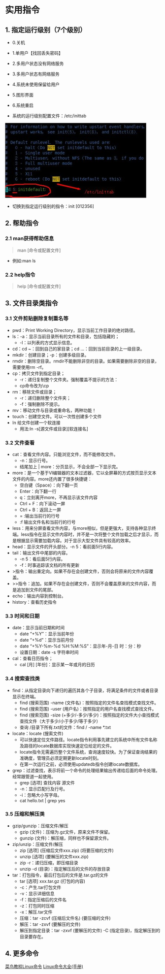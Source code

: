 # 实用指令

## 1. 指定运行级别（7个级别）

* 0.关机
* 1.单用户【找回丢失密码】
* 2.多用户状态没有网络服务
* 3.多用户状态有网络服务
* 4.系统未使用保留给用户
* 5.图形界面
* 6.系统重启

* 系统的运行级别配置文件：/etc/inittab


![3.5运行级别指令.jpg](../Linux_note/images/3.5运行级别指令.jpg)
* 切换到指定运行级别的指令：init [012356]

## 2. 帮助指令

### 2.1 man获得帮助信息

> man [命令或配置文件]

* 例如:man ls

### 2.2 help指令

> help [命令或配置文件]

## 3. 文件目录类指令

### 3.1 文件剪贴删除复制重名等

* pwd：Print Working Directory，显示当前工作目录的绝对路径。
* ls：-a：显示当前目录所有的文件和目录，包括隐藏的；
  * -l：以列表的方式显示信息。
* cd：cd ~：回到自己的家目录；cd …：回到当前目录的上一级目录。
* mkdir：创建目录；-p：创建多级目录。
* rmdir：删除空目录。rmdir不能删除非空的目录。如果需要删除非空的目录，需要使用rm -rf。
* cp：拷贝文件到指定目录；
  * -r：递归复制整个文件夹。强制覆盖不提示的方法：
  * cp命令改为\cp
* rm：移除文件或目录；
  * -r：递归删除整个文件夹；
  * -f：强制删除不提示。
* mv：移动文件与目录或重命名，两种功能！
* touch：创建空文件。可以一次性创建多个文件
* ln 给文件创建一个软连接
  * 用法:ln -s[源文件或目录][软连接名]

### 3.2 文件查看

* cat：查看文件内容。只能浏览文件，而不能修改文件。
  * -n：显示行号。
  * 结尾加上 | more：分页显示，不会全部一下显示完。
* more：是一个基于VI编辑器的文本过滤器，它以全屏幕的方式按页显示文本文件的内容。more还内置了很多快捷键：
  * 空白键（Space）：向下翻一页
  * Enter：向下翻一行
  * q：立刻离开more，不再显示该文件内容
  * Ctrl + F：向下滚动一屏
  * Ctrl + B：返回上一屏
  * = :输出当前行的行号
  * :f 输出文件名和当前行的行号
* less：用来分屏查看文件内容，与more相似，但是更强大，支持各种显示终端。less指令在显示文件内容时，并不是一次将整个文件加载之后才显示，而是根据显示需要加载内容。对于显示大型文件具有较高的效率。
* head：显示文件的开头部分。-n 5：看前面5行内容。
* tail：输出文件中尾部的内容。
  * -n 5：看后面5行内容。
  * -f：时事追踪该文档的所有更新
* \>指令：输出重定向。如果不存在会创建文件，否则会将原来的文件内容覆盖。
* \>>指令：追加。如果不存在会创建文件，否则不会覆盖原来的文件内容，而是追加到文件的尾部。
* echo：输出内容到控制台。
* history：查看历史指令

### 3.3 时间和日期

* date：显示当前日期和时间
  * date “+%Y”：显示当前年份
  * date “+%d”：显示当前月份
  * date “+%Y-%m-%d %H:%M:%S”：显示年-月-日 时：分：秒
  * 设置日期：date -s 字符串时间
* cal：查看日历指令；
  * cal [月] [年份]：显示某一年或月的日历

### 3.4 搜索查找类

* find：从指定目录向下递归的遍历其各个子目录，将满足条件的文件或者目录显示在终端。
  * find (搜索范围) -name (文件名)：按照指定的文件名查找模式查找文件。
  * find (搜索范围) -user (用户名)：按照指定的用户名查找模式查找文件。
  * find (搜索范围) -size (+多少/-多少/多少)：按照指定的文件大小查找模式查找文件（大于多少/小于多少/等于多少）
  * 查询 /目录下所有.txt的文件：find / -name *.txt
* locate：locate (搜索文件)
  * 可以快速定位文件路径。locate指令利用事先建立的系统中所有文件名称及路径的locate数据库实现快速定位给定的文件。
  * locate指令无需遍历整个文件系统，查询速度较快。为了保证查询结果的准确度，管理员必须定期更新locate时刻。
  * 在第一次运行之前，必须使用updatedb指令创建locate数据库。
* grep：过滤查找，表示将前一个命令的处理结果输出传递给后面的命令处理。经常跟管道一起使用。
  * grep [选项] 查找内容 源文件
  * -n：显示匹配行及行号。
  * -i：忽略大小写字母。
  * cat hello.txt | grep yes

### 3.5 压缩和解压类

* gzip/gunzip：压缩文件/解压
  * gzip (文件)：压缩为.gz文件，原来文件不保留。
  * gunzip (文件)：解压缩，同样也不保留源文件。
* zip/unzip：压缩文件/解压
  * zip [选项] (压缩后文件xxx.zip) (将要压缩的文件)
  * unzip [选项] (要解压的文件xxx.zip)
  * zip -r：递归压缩，即压缩目录
  * unzip -d (目录)：指定解压后的文件的存放目录
* tar：打包指令，最后打包后的文件是.tar.gz的文件
  * tar [选项] xxx.tar.gz (打包的内容)
  * -c：产生.tar打包文件
  * -v：显示详细信息
  * -f：指定压缩后的文件名
  * -z：打包同时压缩
  * -x：解压.tar文件
  * 压缩：tar -zcvf (压缩后文件名) (要压缩的文件)
  * 解压：tar -zxvf (要解压的文件)
  * 解压到指定目录：tar -zxvf (要解压的文件) -C (指定目录)，指定解压到的目录要存在。

## 4. 更多命令

[菜鸟教程Linux命令](https://www.runoob.com/linux/linux-command-manual.html)
[Linux命令大全(手册)](https://www.linuxcool.com/)

